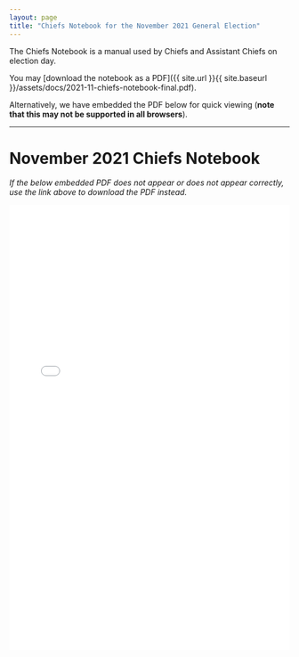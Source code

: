 ```yaml
---
layout: page
title: "Chiefs Notebook for the November 2021 General Election"
---
```


The Chiefs Notebook is a manual used by Chiefs and Assistant Chiefs on election day.

You may [download the notebook as a PDF]({{ site.url }}{{ site.baseurl }}/assets/docs/2021-11-chiefs-notebook-final.pdf).

Alternatively, we have embedded the PDF below for quick viewing (**note that this may not be supported in all browsers**).

---

# November 2021 Chiefs Notebook

*If the below embedded PDF does not appear or does not appear correctly, use the link above to download the PDF instead.*

<embed src="{{ site.url }}{{ site.baseurl }}/assets/docs/2021-11-chiefs-notebook-final.pdf" type="application/pdf" width="100%" height="800px" />